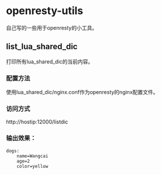 # openresty-utils

自己写的一些用于openresty的小工具。

## list_lua_shared_dic

打印所有lua_shared_dic的当前内容。

### 配置方法

使用lua_shared_dic/nginx.conf作为openresty的nginx配置文件。

### 访问方式

http://hostip:12000/listdic

### 输出效果：

    dogs:
        name=Wangcai
        age=2
        color=yellow

